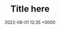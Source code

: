 ---
layout: post
title: 'Title here'
date: 2022-08-01 12:35 +0000
categories: [categories]
tags: [tags]
---